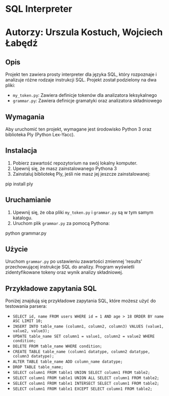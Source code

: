 # SQL Interpreter
# Autorzy: Urszula Kostuch, Wojciech Łabędź

## Opis
Projekt ten zawiera prosty interpreter dla języka SQL, który rozpoznaje i analizuje różne rodzaje instrukcji SQL. Projekt został podzielony na dwa pliki:

- `my_token.py`: Zawiera definicje tokenów dla analizatora leksykalnego
- `grammar.py`: Zawiera definicje gramatyki oraz analizatora składniowego

## Wymagania
Aby uruchomić ten projekt, wymagane jest środowisko Python 3 oraz biblioteka Ply (Python Lex-Yacc).

## Instalacja
1. Pobierz zawartość repozytorium na swój lokalny komputer.
2. Upewnij się, że masz zainstalowanego Pythona 3
3. Zainstaluj bibliotekę Ply, jeśli nie masz jej jeszcze zainstalowanej:
   
pip install ply

## Uruchamianie
1. Upewnij się, że oba pliki `my_token.py` i `grammar.py` są w tym samym katalogu.
2. Uruchom plik `grammar.py` za pomocą Pythona:

python grammar.py

## Użycie
Uruchom `grammar.py` po ustawieniu zawartości zmiennej 'results' przechowującej instrukcje SQL do analizy. 
Program wyświetli zidentyfikowane tokeny oraz wynik analizy składniowej.

## Przykładowe zapytania SQL
Poniżej znajdują się przykładowe zapytania SQL, które możesz użyć do testowania parsera:

- `SELECT id, name FROM users WHERE id = 1 AND age > 18 ORDER BY name ASC LIMIT 10;`
- `INSERT INTO table_name (column1, column2, column3) VALUES (value1, value2, value3);`
- `UPDATE table_name SET column1 = value1, column2 = value2 WHERE condition;`
- `DELETE FROM table_name WHERE condition;`
- `CREATE TABLE table_name (column1 datatype, column2 datatype, column3 datatype);`
- `ALTER TABLE table_name ADD column_name datatype;`
- `DROP TABLE table_name;`
- `SELECT column1 FROM table1 UNION SELECT column1 FROM table2;`
- `SELECT column1 FROM table1 UNION ALL SELECT column1 FROM table2;`
- `SELECT column1 FROM table1 INTERSECT SELECT column1 FROM table2;`
- `SELECT column1 FROM table1 EXCEPT SELECT column1 FROM table2;`

